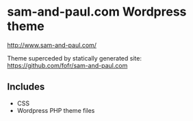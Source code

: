 # sam-and-paul.com Wordpress theme
http://www.sam-and-paul.com/

Theme superceded by statically generated site: https://github.com/fofr/sam-and-paul.com

## Includes
- CSS
- Wordpress PHP theme files
